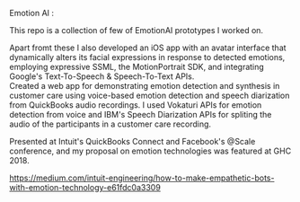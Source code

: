 
Emotion AI :

This repo is a collection of few of EmotionAI prototypes I worked on. 

Apart fromt these I also developed an iOS app with an avatar interface that dynamically alters its facial expressions in response to detected emotions, employing expressive SSML, the MotionPortrait SDK,
and integrating Google's Text-To-Speech & Speech-To-Text APIs.  
Created a web app for demonstrating emotion detection and synthesis in customer care using voice-based emotion detection and speech diarization from QuickBooks audio recordings. I used Vokaturi APIs for 
emotion detection from voice and IBM's Speech Diarization APIs for spliting the audio of the participants in a customer care recording.


Presented at Intuit's QuickBooks Connect and Facebook's @Scale conference, and my proposal on emotion technologies was featured at GHC 2018.

https://medium.com/intuit-engineering/how-to-make-empathetic-bots-with-emotion-technology-e61fdc0a3309


